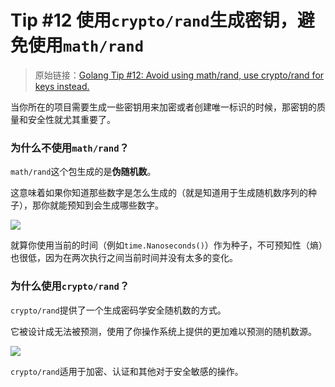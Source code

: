 # Tip #12 使用`crypto/rand`生成密钥，避免使用`math/rand`

>  原始链接：[Golang Tip #12: Avoid using math/rand, use crypto/rand for keys instead.](https://twitter.com/func25/status/1754477930531680532)
>

当你所在的项目需要生成一些密钥用来加密或者创建唯一标识的时候，那密钥的质量和安全性就尤其重要了。

### 为什么不使用`math/rand`？

`math/rand`这个包生成的是**伪随机数**。

这意味着如果你知道那些数字是怎么生成的（就是知道用于生成随机数序列的种子），那你就能预知到会生成哪些数字。

![](./images/012/012_01.jpg)

就算你使用当前的时间（例如`time.Nanoseconds()`）作为种子，不可预知性（熵）也很低，因为在两次执行之间当前时间并没有太多的变化。

### 为什么使用`crypto/rand`？

`crypto/rand`提供了一个生成密码学安全随机数的方式。

它被设计成无法被预测，使用了你操作系统上提供的更加难以预测的随机数源。

![](./images/012/012_02.jpg)

`crypto/rand`适用于加密、认证和其他对于安全敏感的操作。